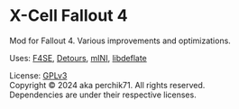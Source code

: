 # X-Cell Fallout 4
 Mod for Fallout 4. Various improvements and optimizations.  

Uses: [F4SE](https://github.com/ianpatt/f4se), [Detours](https://github.com/Nukem9/detours.git), [mINI](https://github.com/Perchik71/mINI.git), [libdeflate](https://github.com/ebiggers/libdeflate)

License: [GPLv3](https://www.gnu.org/licenses/gpl-3.0.html)  
Copyright © 2024 aka perchik71. All rights reserved.  
Dependencies are under their respective licenses.
